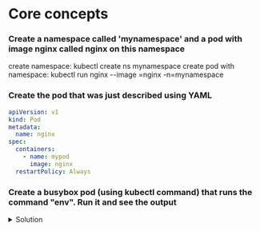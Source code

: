 # Core concepts

### Create a namespace called 'mynamespace' and a pod with image nginx called nginx on this namespace

create namespace: kubectl create ns mynamespace
create pod with namespace: kubectl run nginx --image =nginx -n=mynamespace

### Create the pod that was just described using YAML
``` yaml
apiVersion: v1
kind: Pod
metadata: 
  name: nginx
spec:
  containers:
    - name: mypod
      image: nginx
  restartPolicy: Always
```

### Create a busybox pod (using kubectl command) that runs the command "env". Run it and see the output
<details>
<summary> Solution </summary>
```
  kubectl run busybox --image=busybox --command --restartPolicy=Never --env

  kubectl run busybox --image=busybox --command --restart=Never -it --rm -- env # Pour voir les output
  kubectl logs busybox
```
  </details>